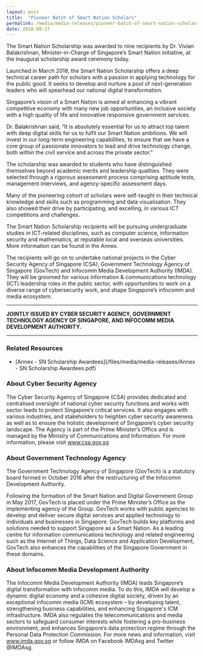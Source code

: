 ```yaml
---
layout: post
title:  "Pioneer Batch of Smart Nation Scholars"
permalink: /media/media-releases/pioneer-batch-of-smart-nation-scholars
date: 2018-08-17
---
```

The Smart Nation Scholarship was awarded to nine recipients by Dr. Vivian Balakrishnan, Minister-in-Charge of Singapore’s Smart Nation initiative, at the inaugural scholarship award ceremony today. 
 
Launched in March 2018, the Smart Nation Scholarship offers a deep technical career path for scholars with a passion in applying technology for the public good. It seeks to develop and nurture a pool of next-generation leaders who will spearhead our national digital transformation.

Singapore’s vision of a Smart Nation is aimed at enhancing a vibrant competitive economy with many new job opportunities, an inclusive society with a high quality of life and innovative responsive government services. 

Dr. Balakrishnan said, “It is absolutely essential for us to attract top talent with deep digital skills for us to fulfil our Smart Nation ambitions. We will invest in our long-term engineering capabilities, to ensure that we have a core group of passionate innovators to lead and drive technology change, both within the civil service and across the private sector.”

The scholarship was awarded to students who have distinguished themselves beyond academic merits and leadership qualities. They were selected through a rigorous assessment process comprising aptitude tests, management interviews, and agency-specific assessment days.  

Many of the pioneering cohort of scholars were self-taught in their technical knowledge and skills such as programming and data visualisation. They also showed their drive by participating, and excelling, in various ICT competitions and challenges. 

The Smart Nation Scholarship recipients will be pursuing undergraduate studies in ICT-related disciplines, such as computer science, information security and mathematics, at reputable local and overseas universities. More information can be found in the Annex.
 
The recipients will go on to undertake national projects in the Cyber Security Agency of Singapore (CSA), Government Technology Agency of Singapore (GovTech) and Infocomm Media Development Authority (IMDA). They will be groomed for various information & communications technology (ICT) leadership roles in the public sector, with opportunities to work on a diverse range of cybersecurity work, and shape Singapore’s infocomm and media ecosystem.

---

**JOINTLY ISSUED BY CYBER SECURITY AGENCY, GOVERNMENT TECHNOLOGY AGENCY OF SINGAPORE, AND INFOCOMM MEDIA DEVELOPMENT AUTHORITY.** 

---

### **Related Resources**
* [Annex - SN Scholarship Awardees](/files/media/media-releases/Annex - SN Scholarship Awardees.pdf)


### **About Cyber Security Agency**
The Cyber Security Agency of Singapore (CSA) provides dedicated and centralised oversight of national cyber security functions and works with sector leads to protect Singapore’s critical services. It also engages with various industries, and stakeholders to heighten cyber security awareness as well as to ensure the holistic development of Singapore’s cyber security landscape. The Agency is part of the Prime Minister’s Office and is managed by the Ministry of Communications and Information. For more information, please visit www.csa.gov.sg


### **About Government Technology Agency** 
The Government Technology Agency of Singapore (GovTech) is a statutory board formed in October 2016 after the restructuring of the Infocomm Development Authority. 

Following the formation of the Smart Nation and Digital Government Group in May 2017, GovTech is placed under the Prime Minister’s Office as the implementing agency of the Group. GovTech works with public agencies to develop and deliver secure digital services and applied technology to individuals and businesses in Singapore. GovTech builds key platforms and solutions needed to support Singapore as a Smart Nation. As a leading centre for information communications technology and related engineering such as the Internet of Things, Data Science and Application Development, GovTech also enhances the capabilities of the Singapore Government in these domains. 

### **About Infocomm Media Development Authority**
The Infocomm Media Development Authority (IMDA) leads Singapore’s digital transformation with infocomm media. To do this, IMDA will develop a dynamic digital economy and a cohesive digital society, driven by an exceptional infocomm media (ICM) ecosystem – by developing talent, strengthening business capabilities, and enhancing Singapore's ICM infrastructure. IMDA also regulates the telecommunications and media sectors to safeguard consumer interests while fostering a pro-business environment, and enhances Singapore’s data protection regime through the Personal Data Protection Commission. For more news and information, visit www.imda.gov.sg or follow IMDA on Facebook IMDAsg and Twitter @IMDAsg.
